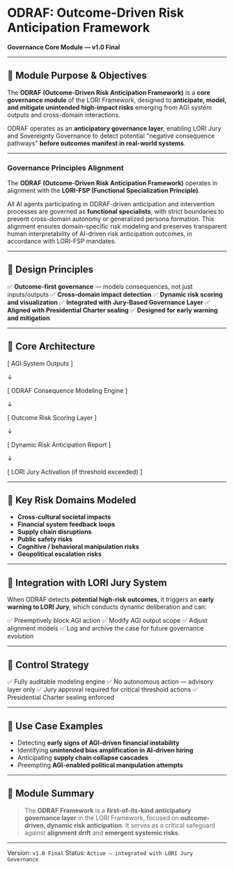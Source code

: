 # ODRAF: Outcome-Driven Risk Anticipation Framework
**Governance Core Module — v1.0 Final**

---

## 📍 Module Purpose & Objectives

The **ODRAF (Outcome-Driven Risk Anticipation Framework)** is a **core governance module** of the LORI Framework,
designed to **anticipate, model, and mitigate unintended high-impact risks** emerging from AGI system outputs and cross-domain interactions.

ODRAF operates as an **anticipatory governance layer**, enabling LORI Jury and Sovereignty Governance to detect potential "negative consequence pathways"
**before outcomes manifest in real-world systems**.

---

### Governance Principles Alignment

The **ODRAF (Outcome-Driven Risk Anticipation Framework)** operates in alignment with the **LORI-FSP (Functional Specialization Principle)**.

All AI agents participating in ODRAF-driven anticipation and intervention processes are governed as **functional specialists**, with strict boundaries to prevent cross-domain autonomy or generalized persona formation. This alignment ensures domain-specific risk modeling and preserves transparent human interpretability of AI-driven risk anticipation outcomes, in accordance with LORI-FSP mandates.

---

## 📍 Design Principles

✅ **Outcome-first governance** — models consequences, not just inputs/outputs
✅ **Cross-domain impact detection**
✅ **Dynamic risk scoring and visualization**
✅ **Integrated with Jury-Based Governance Layer**
✅ **Aligned with Presidential Charter sealing**
✅ **Designed for early warning and mitigation**

---

## 📍 Core Architecture
[ AGI System Outputs ]

↓

[ ODRAF Consequence Modeling Engine ]

↓

[ Outcome Risk Scoring Layer ]

↓

[ Dynamic Risk Anticipation Report ]

↓

[ LORI Jury Activation (if threshold exceeded) ]

---

## 📍 Key Risk Domains Modeled

- **Cross-cultural societal impacts**
- **Financial system feedback loops**
- **Supply chain disruptions**
- **Public safety risks**
- **Cognitive / behavioral manipulation risks**
- **Geopolitical escalation risks**

---

## 📍 Integration with LORI Jury System

When ODRAF detects **potential high-risk outcomes**, it triggers an **early warning to LORI Jury**,
which conducts dynamic deliberation and can:

✅ Preemptively block AGI action
✅ Modify AGI output scope
✅ Adjust alignment models
✅ Log and archive the case for future governance evolution

---

## 📍 Control Strategy

✅ Fully auditable modeling engine
✅ No autonomous action — advisory layer only
✅ Jury approval required for critical threshold actions
✅ Presidential Charter sealing enforced

---

## 📍 Use Case Examples

- Detecting **early signs of AGI-driven financial instability**
- Identifying **unintended bias amplification in AI-driven hiring**
- Anticipating **supply chain collapse cascades**
- Preempting **AGI-enabled political manipulation attempts**

---

## 📍 Module Summary

> The **ODRAF Framework** is a **first-of-its-kind anticipatory governance layer** in the LORI Framework,
> focused on **outcome-driven, dynamic risk anticipation**.
> It serves as a critical safeguard against **alignment drift** and **emergent systemic risks**.

---

Version: `v1.0 Final`
Status: `Active — integrated with LORI Jury Governance`


